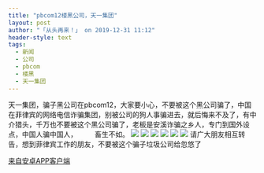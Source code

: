 ```yaml
---
title: "pbcom12楼黑公司，天一集团"
layout: post
author: "「从头再来！」 on 2019-12-31 11:12"
header-style: text
tags:
  - 新闻
  - 公司
  - pbcom
  - 楼黑
  - 天一集团
---
```


 天一集团，骗子黑公司在pbcom12，大家要小心，不要被这个黑公司骗了，中国在菲律宾的网络电信诈骗集团，别被公司的狗人事骗进去，就后悔来不及了，有中介猎头，千万也不要被这个黑公司骗了，老板是安溪诈骗之乡人，专门到国外设点，中国人骗中国人，&nbsp; &nbsp;&nbsp; &nbsp;&nbsp; &nbsp;畜生不如。
 <img src="http://oss-ali-hk.wangwanglive.com/pic/20191231/1577761888371351_202.jpg?x-oss-process=image/watermark,image_cGljLzIwMTkwNzA4L29zc18xNTYyNTU2MDgzODU4XzkzNl81OF84MDAucG5n,t_50,g_se,x_20,y_20">
 <img src="http://oss-ali-hk.wangwanglive.com/pic/20191231/157776188838785_231.jpg?x-oss-process=image/watermark,image_cGljLzIwMTkwNzA4L29zc18xNTYyNTU2MDgzODU4XzkzNl81OF84MDAucG5n,t_50,g_se,x_20,y_20">
 <img src="http://oss-ali-hk.wangwanglive.com/pic/20191231/1577761888390553_289.jpg?x-oss-process=image/watermark,image_cGljLzIwMTkwNzA4L29zc18xNTYyNTU2MDgzODU4XzkzNl81OF84MDAucG5n,t_50,g_se,x_20,y_20">
 <img src="http://oss-ali-hk.wangwanglive.com/pic/20191231/1577761888393327_795.jpg?x-oss-process=image/watermark,image_cGljLzIwMTkwNzA4L29zc18xNTYyNTU2MDgzODU4XzkzNl81OF84MDAucG5n,t_50,g_se,x_20,y_20">
 <img src="http://oss-ali-hk.wangwanglive.com/pic/20191231/1577761888396936_593.jpg?x-oss-process=image/watermark,image_cGljLzIwMTkwNzA4L29zc18xNTYyNTU2MDgzODU4XzkzNl81OF84MDAucG5n,t_50,g_se,x_20,y_20">
 <img src="http://oss-ali-hk.wangwanglive.com/pic/20191231/1577761888400126_650.jpg?x-oss-process=image/watermark,image_cGljLzIwMTkwNzA4L29zc18xNTYyNTU2MDgzODU4XzkzNl81OF84MDAucG5n,t_50,g_se,x_20,y_20">
 请广大朋友相互转告，想到菲律宾工作的朋友，不要被这个骗子垃圾公司给忽悠了
 <div class="mag_viewthread">
 <a class="mag_text" target="_blank" href="http://assapp.flw.com.ph/">来自安卓APP客户端</a>
 <span id="magapp_qrcode_10995370" onmouseover="showMenu({'showid':this.id, 'menuid':'magapp_qrcode_download','fade':1, 'pos':'34'})" class="mag_qrcode"></span>
</div>

